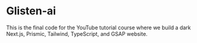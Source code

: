 # Glisten-ai 

This is the final code for the YouTube tutorial course where we build a dark Next.js, Prismic, Tailwind, TypeScript, and GSAP website.

